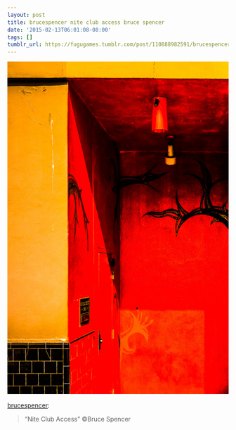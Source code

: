 ```yaml
---
layout: post
title: brucespencer nite club access bruce spencer
date: '2015-02-13T06:01:08-08:00'
tags: []
tumblr_url: https://fugugames.tumblr.com/post/110888982591/brucespencer-nite-club-access-bruce-spencer
---
```

 ![](/tumblr_files/tumblr_njpi9zbOH21u61itco1_640.jpg)  

[brucespencer](http://brucespencer.tumblr.com/post/110888798040/nite-club-access-c-bruce-spencer):

> “Nite Club Access” ©Bruce Spencer

